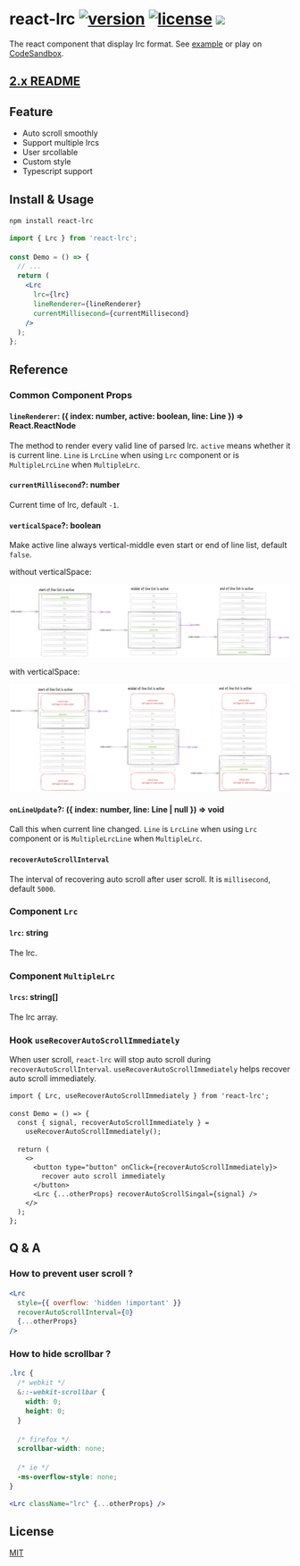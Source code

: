 # react-lrc [![version](https://img.shields.io/npm/v/react-lrc)](https://www.npmjs.com/package/react-lrc) [![license](https://img.shields.io/npm/l/react-lrc)](https://github.com/mebtte/react-lrc/blob/master/LICENSE) [![](https://img.shields.io/bundlephobia/minzip/react-lrc)](https://bundlephobia.com/result?p=react-lrc)

The react component that display lrc format. See [example](https://mebtte.github.io/react-lrc) or play on [CodeSandbox](https://codesandbox.io/s/3-playground-ku96gv).

## [2.x README](https://github.com/mebtte/react-lrc/blob/d714e64e5bb70a551b498559436fdd9f1d71f8ce/README.md)

## Feature

- Auto scroll smoothly
- Support multiple lrcs
- User srcollable
- Custom style
- Typescript support

## Install & Usage

```sh
npm install react-lrc
```

```jsx
import { Lrc } from 'react-lrc';

const Demo = () => {
  // ...
  return (
    <Lrc
      lrc={lrc}
      lineRenderer={lineRenderer}
      currentMillisecond={currentMillisecond}
    />
  );
};
```

## Reference

### Common Component Props

#### `lineRenderer`: ({ index: number, active: boolean, line: Line }) => React.ReactNode

The method to render every valid line of parsed lrc. `active` means whether it is current line. `Line` is `LrcLine` when using `Lrc` component or is `MultipleLrcLine` when `MultipleLrc`.

#### `currentMillisecond`?: number

Current time of lrc, default `-1`.

#### `verticalSpace`?: boolean

Make active line always vertical-middle even start or end of line list, default `false`.

without verticalSpace:

![](./docs/without_vertical_space.png)

with verticalSpace:

![](./docs/with_vertical_space.png)

#### `onLineUpdate`?: ({ index: number, line: Line | null }) => void

Call this when current line changed. `Line` is `LrcLine` when using `Lrc` component or is `MultipleLrcLine` when `MultipleLrc`.

#### `recoverAutoScrollInterval`

The interval of recovering auto scroll after user scroll. It is `millisecond`, default `5000`.

### Component `Lrc`

#### `lrc`: string

The lrc.

### Component `MultipleLrc`

#### `lrcs`: string[]

The lrc array.

### Hook `useRecoverAutoScrollImmediately`

When user scroll, `react-lrc` will stop auto scroll during `recoverAutoScrollInterval`. `useRecoverAutoScrollImmediately` helps recover auto scroll immediately.

```tsx
import { Lrc, useRecoverAutoScrollImmediately } from 'react-lrc';

const Demo = () => {
  const { signal, recoverAutoScrollImmediately } =
    useRecoverAutoScrollImmediately();

  return (
    <>
      <button type="button" onClick={recoverAutoScrollImmediately}>
        recover auto scroll immediately
      </button>
      <Lrc {...otherProps} recoverAutoScrollSingal={signal} />
    </>
  );
};
```

## Q & A

### How to prevent user scroll ?

```jsx
<Lrc
  style={{ overflow: 'hidden !important' }}
  recoverAutoScrollInterval={0}
  {...otherProps}
/>
```

### How to hide scrollbar ?

```scss
.lrc {
  /* webkit */
  &::-webkit-scrollbar {
    width: 0;
    height: 0;
  }

  /* firefox */
  scrollbar-width: none;

  /* ie */
  -ms-overflow-style: none;
}
```

```jsx
<Lrc className="lrc" {...otherProps} />
```

## License

[MIT](./LICENSE)
